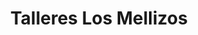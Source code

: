 ---
title: "Talleres Los Mellizos"
url: /santo-domingo/talleres-los-mellizos/
shop: reparación de automóviles
---